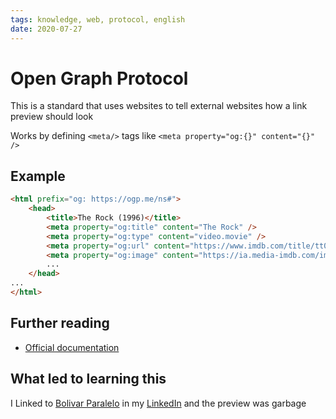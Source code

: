 ```yaml
---
tags: knowledge, web, protocol, english
date: 2020-07-27
---
```


# Open Graph Protocol

This is a standard that uses websites to tell external websites how a link preview should look

Works by defining `<meta/>` tags like `<meta property="og:{}" content="{}" />`

## Example

```html
<html prefix="og: https://ogp.me/ns#">
    <head>
        <title>The Rock (1996)</title>
        <meta property="og:title" content="The Rock" />
        <meta property="og:type" content="video.movie" />
        <meta property="og:url" content="https://www.imdb.com/title/tt0117500/" />
        <meta property="og:image" content="https://ia.media-imdb.com/images/rock.jpg" />
        ...
    </head>
...
</html>
```

## Further reading

- [Official documentation](https://ogp.me/)

## What led to learning this

I Linked to [Bolivar Paralelo](https://bolivarparalelo.com/) in my [LinkedIn](https://www.linkedin.com/in/madacol/) and the preview was garbage
